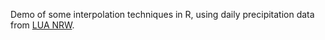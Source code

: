 Demo of some interpolation techniques in R, using daily precipitation data from [LUA NRW](http://luadb.it.nrw.de/LUA/hygon/pegel.php?rohdaten=ja). 
